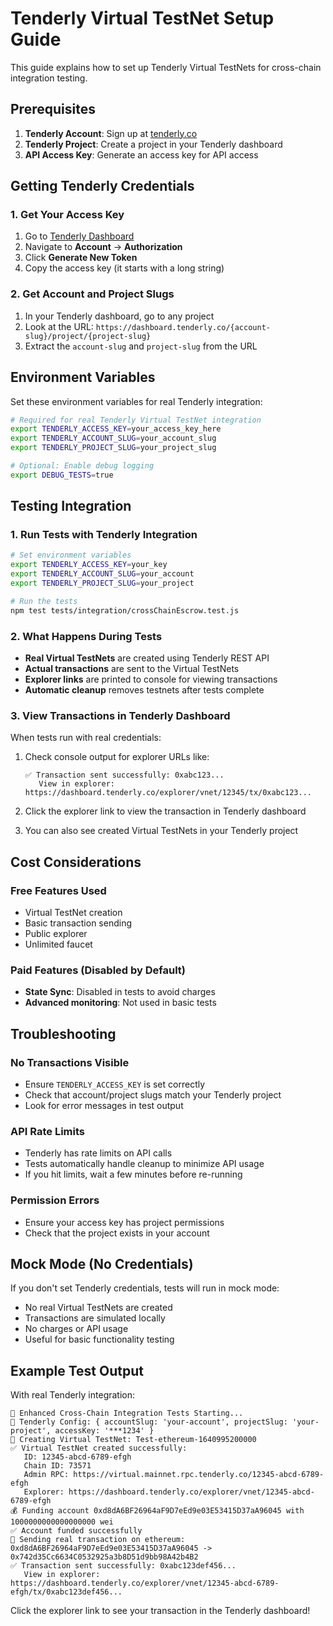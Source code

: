 # Tenderly Virtual TestNet Setup Guide

This guide explains how to set up Tenderly Virtual TestNets for cross-chain integration testing.

## Prerequisites

1. **Tenderly Account**: Sign up at [tenderly.co](https://tenderly.co)
2. **Tenderly Project**: Create a project in your Tenderly dashboard
3. **API Access Key**: Generate an access key for API access

## Getting Tenderly Credentials

### 1. Get Your Access Key

1. Go to [Tenderly Dashboard](https://dashboard.tenderly.co)
2. Navigate to **Account** → **Authorization**
3. Click **Generate New Token**
4. Copy the access key (it starts with a long string)

### 2. Get Account and Project Slugs

1. In your Tenderly dashboard, go to any project
2. Look at the URL: `https://dashboard.tenderly.co/{account-slug}/project/{project-slug}`
3. Extract the `account-slug` and `project-slug` from the URL

## Environment Variables

Set these environment variables for real Tenderly integration:

```bash
# Required for real Tenderly Virtual TestNet integration
export TENDERLY_ACCESS_KEY=your_access_key_here
export TENDERLY_ACCOUNT_SLUG=your_account_slug  
export TENDERLY_PROJECT_SLUG=your_project_slug

# Optional: Enable debug logging
export DEBUG_TESTS=true
```

## Testing Integration

### 1. Run Tests with Tenderly Integration

```bash
# Set environment variables
export TENDERLY_ACCESS_KEY=your_key
export TENDERLY_ACCOUNT_SLUG=your_account
export TENDERLY_PROJECT_SLUG=your_project

# Run the tests
npm test tests/integration/crossChainEscrow.test.js
```

### 2. What Happens During Tests

- **Real Virtual TestNets** are created using Tenderly REST API
- **Actual transactions** are sent to the Virtual TestNets
- **Explorer links** are printed to console for viewing transactions
- **Automatic cleanup** removes testnets after tests complete

### 3. View Transactions in Tenderly Dashboard

When tests run with real credentials:

1. Check console output for explorer URLs like:
   ```
   ✅ Transaction sent successfully: 0xabc123...
      View in explorer: https://dashboard.tenderly.co/explorer/vnet/12345/tx/0xabc123...
   ```

2. Click the explorer link to view the transaction in Tenderly dashboard

3. You can also see created Virtual TestNets in your Tenderly project

## Cost Considerations

### Free Features Used
- Virtual TestNet creation
- Basic transaction sending
- Public explorer
- Unlimited faucet

### Paid Features (Disabled by Default)
- **State Sync**: Disabled in tests to avoid charges
- **Advanced monitoring**: Not used in basic tests

## Troubleshooting

### No Transactions Visible
- Ensure `TENDERLY_ACCESS_KEY` is set correctly
- Check that account/project slugs match your Tenderly project
- Look for error messages in test output

### API Rate Limits
- Tenderly has rate limits on API calls
- Tests automatically handle cleanup to minimize API usage
- If you hit limits, wait a few minutes before re-running

### Permission Errors
- Ensure your access key has project permissions
- Check that the project exists in your account

## Mock Mode (No Credentials)

If you don't set Tenderly credentials, tests will run in mock mode:
- No real Virtual TestNets are created
- Transactions are simulated locally
- No charges or API usage
- Useful for basic functionality testing

## Example Test Output

With real Tenderly integration:

```
🧪 Enhanced Cross-Chain Integration Tests Starting...
🔧 Tenderly Config: { accountSlug: 'your-account', projectSlug: 'your-project', accessKey: '***1234' }
🚀 Creating Virtual TestNet: Test-ethereum-1640995200000
✅ Virtual TestNet created successfully:
   ID: 12345-abcd-6789-efgh
   Chain ID: 73571
   Admin RPC: https://virtual.mainnet.rpc.tenderly.co/12345-abcd-6789-efgh
   Explorer: https://dashboard.tenderly.co/explorer/vnet/12345-abcd-6789-efgh
💰 Funding account 0xd8dA6BF26964aF9D7eEd9e03E53415D37aA96045 with 1000000000000000000 wei
✅ Account funded successfully
🔄 Sending real transaction on ethereum: 0xd8dA6BF26964aF9D7eEd9e03E53415D37aA96045 -> 0x742d35Cc6634C0532925a3b8D51d9bb98A42b4B2
✅ Transaction sent successfully: 0xabc123def456...
   View in explorer: https://dashboard.tenderly.co/explorer/vnet/12345-abcd-6789-efgh/tx/0xabc123def456...
```

Click the explorer link to see your transaction in the Tenderly dashboard! 